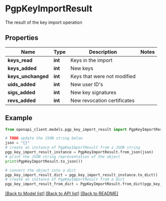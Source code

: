 # PgpKeyImportResult

The result of the key import operation

## Properties

Name | Type | Description | Notes
------------ | ------------- | ------------- | -------------
**keys_read** | **int** | Keys in the import | 
**keys_added** | **int** | New keys | 
**keys_unchanged** | **int** | Keys that were not modified | 
**uids_added** | **int** | New user ID&#39;s | 
**sigs_added** | **int** | New key signatures | 
**revs_added** | **int** | New revocation certificates | 

## Example

```python
from openapi_client.models.pgp_key_import_result import PgpKeyImportResult

# TODO update the JSON string below
json = "{}"
# create an instance of PgpKeyImportResult from a JSON string
pgp_key_import_result_instance = PgpKeyImportResult.from_json(json)
# print the JSON string representation of the object
print(PgpKeyImportResult.to_json())

# convert the object into a dict
pgp_key_import_result_dict = pgp_key_import_result_instance.to_dict()
# create an instance of PgpKeyImportResult from a dict
pgp_key_import_result_from_dict = PgpKeyImportResult.from_dict(pgp_key_import_result_dict)
```
[[Back to Model list]](../README.md#documentation-for-models) [[Back to API list]](../README.md#documentation-for-api-endpoints) [[Back to README]](../README.md)


